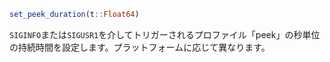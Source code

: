 ```julia
set_peek_duration(t::Float64)
```

`SIGINFO`または`SIGUSR1`を介してトリガーされるプロファイル「peek」の秒単位の持続時間を設定します。プラットフォームに応じて異なります。
